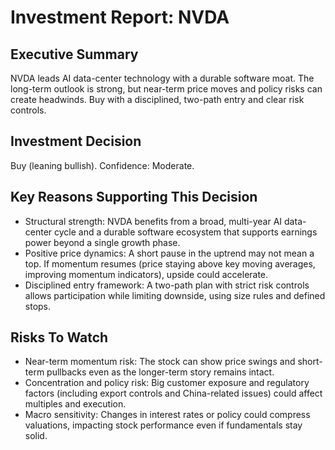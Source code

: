 # Investment Report: NVDA
## Executive Summary
NVDA leads AI data-center technology with a durable software moat. The long-term outlook is strong, but near-term price moves and policy risks can create headwinds. Buy with a disciplined, two-path entry and clear risk controls.

## Investment Decision
Buy (leaning bullish). Confidence: Moderate.

## Key Reasons Supporting This Decision
- Structural strength: NVDA benefits from a broad, multi-year AI data-center cycle and a durable software ecosystem that supports earnings power beyond a single growth phase.
- Positive price dynamics: A short pause in the uptrend may not mean a top. If momentum resumes (price staying above key moving averages, improving momentum indicators), upside could accelerate.
- Disciplined entry framework: A two-path plan with strict risk controls allows participation while limiting downside, using size rules and defined stops.

## Risks To Watch
- Near-term momentum risk: The stock can show price swings and short-term pullbacks even as the longer-term story remains intact.
- Concentration and policy risk: Big customer exposure and regulatory factors (including export controls and China-related issues) could affect multiples and execution.
- Macro sensitivity: Changes in interest rates or policy could compress valuations, impacting stock performance even if fundamentals stay solid.